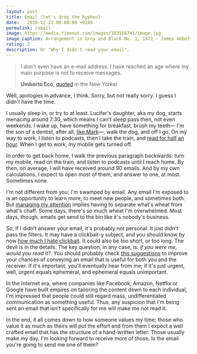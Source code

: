 ```yaml
---
layout: post
title: Email (let's drop the hyphen)
date:   2018-12-22 00:00:00 +0100
permalink: /email
image: https://media.timeout.com/images/103166741/image.jpg
image_caption: Arrangement in Grey and Black No. 1, 1871 - James Abbott McNeill Whistler
rating: 3
description: Or "Why I didn't read your email".
---
```


> I don't even have an e-mail address. I have reached an age where my main purpose is not to receive messages.
>
> __Umberto Eco__, [quoted](https://www.newyorker.com/magazine/1995/06/26/of-eco-and-e-mail) in the New Yorker

Well, apologies in advance, I think. Sorry, but not really sorry. I guess I didn't have the time.

I usually sleep in, or try to at least. Lucifer's daughter, aka my dog, starts menacing around 7:30, which means I can't sleep pass then, not even weekends. I wake up, have something for breakfast, brush my teeth— I'm the son of a dentist, after all, [like Mark](https://en.wikipedia.org/wiki/Mark_Zuckerberg#Early_life)—, walk the dog, and off I go. On my way to work, I listen to podcasts, then I take the train, and [read for half an hour](/start-reading). When I get to work, my mobile gets turned off.

In order to get back home, I walk the previous paragraph backwards: turn my mobile, read on the train, and listen to podcasts until I reach home. By then, on average, I will have received around 90 emails. And by my own calculations, I expect to open most of them, and answer to one, at most. Sometimes none.

I'm not different from you; I'm swamped by email. Any email I'm exposed to is an opportunity to learn more, to meet new people, and sometimes both. But [managing my attention](/deep-work) implies having to separate what's wheat from what's chaff. Some days, there's so much wheat I'm overwhelmed. Most days, though, emails get send to the bin like it's nobody's business.

So, if I didn't answer your email, it's probably not personal: It just didn't pass the filters. It may have a clickbait-y subject, and you should know by now [how much I hate clickbait](/writing-in-times-of-clickbait). It could also be too short, or too long. The devil is in the details. The key question, in any case, is: *if you were me, would you read it?*. You should probably check [this suggestions](https://iridakos.com/how-to/2019/06/26/composing-better-emails.html) to improve your chances of conveying an email that is useful for both you and the receiver. If it's important, you'll eventually hear from me; if it's just urgent, well, urgent equals ephemeral, and ephemeral equals unimportant.

In the Internet era, where companies like Facebook, Amazon, Netflix or Google have built empires on tailoring the content down to each individual, I'm impressed that people could still regard mass, undifferentiated communication as something useful. Thus, any suspicion that I'm being sent an email that isn't specifically for me will make me not read it.

In the end, it all comes down to how someone values my time; those who value it as much as theirs will put the effort and from them I expect a well crafted email that has the structure of a hand-written letter. Those usually make my day. I'm looking forward to receive more of those. Is the email you're going to send me one of them?
